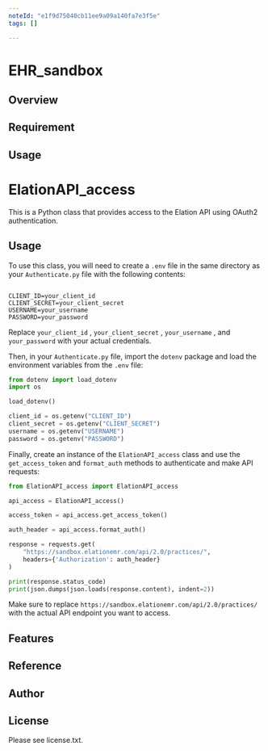 ```yaml
---
noteId: "e1f9d75040cb11ee9a09a140fa7e3f5e"
tags: []

---
```


# EHR_sandbox 

## Overview

## Requirement

## Usage

# ElationAPI_access

This is a Python class that provides access to the Elation API using OAuth2 authentication.

## Usage

To use this class, you will need to create a `.env` file in the same directory as your `Authenticate.py` file with the following contents:

```

CLIENT_ID=your_client_id
CLIENT_SECRET=your_client_secret
USERNAME=your_username
PASSWORD=your_password
```

Replace `your_client_id` , `your_client_secret` , `your_username` , and `your_password` with your actual credentials.

Then, in your `Authenticate.py` file, import the `dotenv` package and load the environment variables from the `.env` file:

```python
from dotenv import load_dotenv
import os

load_dotenv()

client_id = os.getenv("CLIENT_ID")
client_secret = os.getenv("CLIENT_SECRET")
username = os.getenv("USERNAME")
password = os.getenv("PASSWORD")
```

Finally, create an instance of the `ElationAPI_access` class and use the `get_access_token` and `format_auth` methods to authenticate and make API requests:

```python
from ElationAPI_access import ElationAPI_access

api_access = ElationAPI_access()

access_token = api_access.get_access_token()

auth_header = api_access.format_auth()

response = requests.get(
    "https://sandbox.elationemr.com/api/2.0/practices/",
    headers={'Authorization': auth_header}
)

print(response.status_code)
print(json.dumps(json.loads(response.content), indent=2))
```

Make sure to replace `https://sandbox.elationemr.com/api/2.0/practices/` with the actual API endpoint you want to access.

## Features

## Reference

## Author

## License

Please see license.txt.
